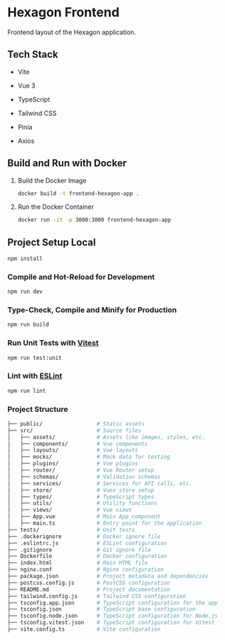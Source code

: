 # Hexagon Frontend

Frontend layout of the Hexagon application.

## Tech Stack

- Vite

- Vue 3

- TypeScript

- Tailwind CSS

- Pinia

- Axios

## Build and Run with Docker

1. Build the Docker Image
   ```sh
   docker build -t frontend-hexagon-app .
   ```
2. Run the Docker Container
   ```sh
   docker run -it -p 3000:3000 frontend-hexagon-app
   ```

## Project Setup Local

```sh
npm install
```

### Compile and Hot-Reload for Development

```sh
npm run dev
```

### Type-Check, Compile and Minify for Production

```sh
npm run build
```

### Run Unit Tests with [Vitest](https://vitest.dev/)

```sh
npm run test:unit
```

### Lint with [ESLint](https://eslint.org/)

```sh
npm run lint
```

### Project Structure

```sh
├── public/                 # Static assets
├── src/                    # Source files
│   ├── assets/             # Assets like images, styles, etc.
│   ├── components/         # Vue components
│   ├── layouts/            # Vue layouts
│   ├── mocks/              # Mock data for testing
│   ├── plugins/            # Vue plugins
│   ├── router/             # Vue Router setup
│   ├── schemas/            # Validation schemas
│   ├── services/           # Services for API calls, etc.
│   ├── store/              # Vuex store setup
│   ├── types/              # TypeScript types
│   ├── utils/              # Utility functions
│   ├── views/              # Vue views
│   ├── App.vue             # Main App component
│   ├── main.ts             # Entry point for the application
├── tests/                  # Unit tests
├── .dockerignore           # Docker ignore file
├── .eslintrc.js            # ESLint configuration
├── .gitignore              # Git ignore file
├── Dockerfile              # Docker configuration
├── index.html              # Main HTML file
├── nginx.conf              # Nginx configuration
├── package.json            # Project metadata and dependencies
├── postcss.config.js       # PostCSS configuration
├── README.md               # Project documentation
├── tailwind.config.js      # Tailwind CSS configuration
├── tsconfig.app.json       # TypeScript configuration for the app
├── tsconfig.json           # TypeScript base configuration
├── tsconfig.node.json      # TypeScript configuration for Node.js
├── tsconfig.vitest.json    # TypeScript configuration for Vitest
├── vite.config.ts          # Vite configuration
```
